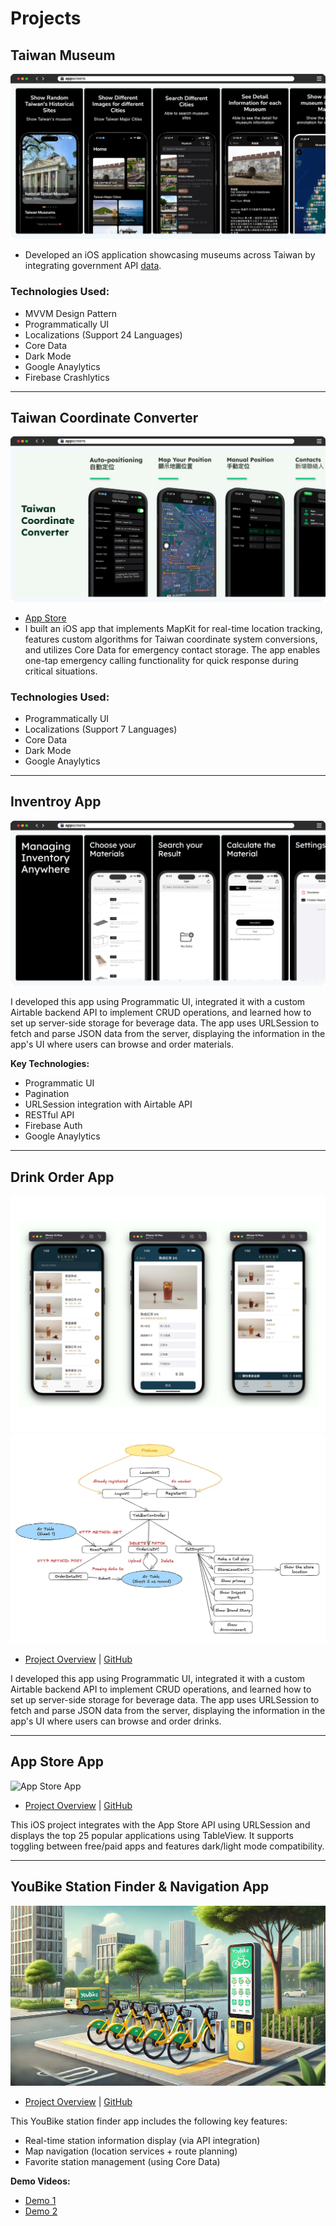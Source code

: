 # **Projects**

## **Taiwan Museum**
![Taiwan Museum](../assets/TaiwanMuseum.png)
- Developed an iOS application showcasing museums across Taiwan by integrating government API [data](https://data.gov.tw/en/datasets/6242).

### **Technologies Used:**
- MVVM Design Pattern
- Programmatically UI
- Localizations (Support 24 Languages)
- Core Data
- Dark Mode
- Google Anaylytics 
- Firebase Crashlytics

---

## **Taiwan Coordinate Converter**
![Taiwan Coordinate Converter](../assets/TaiwanCoordinateConverter.png)

- [App Store](https://apps.apple.com/tw/app/taiwan-coordinate-converter/id6741114893?l=en-GB)
- I built an iOS app that implements MapKit for real-time location tracking, features custom algorithms for Taiwan coordinate system conversions, and utilizes Core Data for emergency contact storage. The app enables one-tap emergency calling functionality for quick response during critical situations.

### **Technologies Used:**
- Programmatically UI
- Localizations (Support 7 Languages)
- Core Data
- Dark Mode
- Google Anaylytics 

---

## **Inventroy App**
![Inventory](../assets/Inventory%20App.png)

I developed this app using Programmatic UI, integrated it with a custom Airtable backend API to implement CRUD operations, and learned how to set up server-side storage for beverage data. The app uses URLSession to fetch and parse JSON data from the server, displaying the information in the app's UI where users can browse and order materials.

**Key Technologies:**

- Programmatic UI
- Pagination
- URLSession integration with Airtable API
- RESTful API
- Firebase Auth
- Google Anaylytics 

---


## **Drink Order App**
![DrinkOrderApp](../assets/DrinkOrderApp.png) ![DrinkOrderApp-Concept](../assets/DrinkOrderApp-Concept.png)

- [Project Overview](https://medium.com/彼得潘的-swift-ios-app-開發教室/hw-50-drink-order-app-1-get-6d4f7566c6f5) | [GitHub](https://github.com/dwhao84/DrinkOrderApp)

I developed this app using Programmatic UI, integrated it with a custom Airtable backend API to implement CRUD operations, and learned how to set up server-side storage for beverage data. The app uses URLSession to fetch and parse JSON data from the server, displaying the information in the app's UI where users can browse and order drinks.

---

## **App Store App**
![App Store App](../assets/App-Store-app.gif)

- [Project Overview](https://medium.com/彼得潘的-swift-ios-app-開發教室/hw-48-app-store-425538e1f98b) | [GitHub](https://github.com/dwhao84/HW48-App-store)

This iOS project integrates with the App Store API using URLSession and displays the top 25 popular applications using TableView. It supports toggling between free/paid apps and features dark/light mode compatibility.

---

## **YouBike Station Finder & Navigation App**
![Youbike app](../assets/Youbike.png)

- [Project Overview](https://medium.com/彼得潘的-swift-ios-app-開發教室/hw-47-串接you-bike-api-資料存到core-data-70fa9782e915) | [GitHub](https://github.com/dwhao84/HW-44-JSON-Decoder)

This YouBike station finder app includes the following key features:

- Real-time station information display (via API integration)
- Map navigation (location services + route planning)
- Favorite station management (using Core Data)

**Demo Videos:**
- [Demo 1](https://youtube.com/shorts/KihgTuhh8WI?si=YMUgAe0ixhrJkxpt)
- [Demo 2](https://youtube.com/shorts/mkjUWid6G_0?si=1spcBqN0IRjdzoIr)